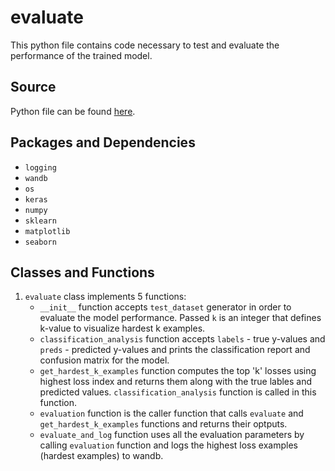 # evaluate
This python file contains code necessary to test and evaluate the performance of the trained model.

## Source
Python file can be found [here](https://github.com/Future-AI-Laboratory/vision-api/blob/review_sayan/Utilities/evaluate.py).

## Packages and Dependencies
+ `logging`
+ `wandb`
+ `os`
+ `keras`
+ `numpy`
+ `sklearn`
+ `matplotlib`
+ `seaborn`

## Classes and Functions
1. `evaluate` class implements 5 functions:
    + `__init__` function accepts `test_dataset` generator in order to evaluate the model performance. Passed `k` is an integer that defines k-value to visualize hardest k examples. 
    + `classification_analysis` function accepts `labels` - true y-values and `preds` - predicted y-values and prints the classification report and confusion matrix for the model.
    + `get_hardest_k_examples` function computes the top 'k' losses using highest loss index and returns them along with the true lables and predicted values. `classification_analysis` function is called in this function.
    + `evaluation` function is the caller function that calls `evaluate` and `get_hardest_k_examples` functions and returns their optputs. 
    + `evaluate_and_log` function uses all the evaluation parameters by calling `evaluation` function and logs the highest loss examples (hardest examples) to wandb. 
